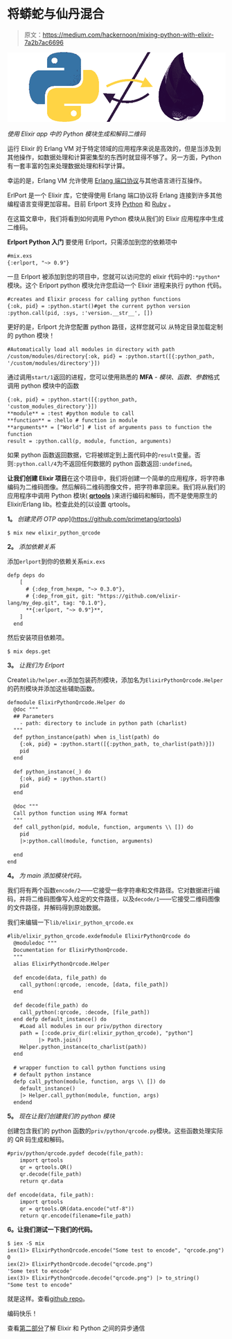 # 将蟒蛇与仙丹混合

> 原文：<https://medium.com/hackernoon/mixing-python-with-elixir-7a2b7ac6696>

![](img/cf8ccd41ed54852f3639f3b18fda7ee1.png)

*使用 Elixir app 中的 Python 模块生成和解码二维码*

运行 Elixir 的 Erlang VM 对于特定领域的应用程序来说是高效的，但是当涉及到其他操作，如数据处理和计算密集型的东西时就显得不够了。另一方面，Python 有一套丰富的包来处理数据处理和科学计算。

幸运的是，Erlang VM 允许使用 [Erlang 端口协议](http://erlang.org/doc/reference_manual/ports.html)与其他语言进行互操作。

ErlPort 是一个 Elixir 库，它使得使用 Erlang 端口协议将 Erlang 连接到许多其他编程语言变得更加容易。目前 Erlport 支持 [Python](http://erlport.org/docs/python.html) 和 [Ruby](http://erlport.org/docs/ruby.html) 。

在这篇文章中，我们将看到如何调用 Python 模块从我们的 Elixir 应用程序中生成二维码。

**Erlport Python 入门** 要使用 Erlport，只需添加到您的依赖项中

```
#mix.exs
{:erlport, "~> 0.9"}
```

一旦 Erlport 被添加到您的项目中，您就可以访问您的 elixir 代码中的`:*python*`模块。这个 Erlport python 模块允许您启动一个 Elixir 进程来执行 python 代码。

```
#creates and Elixir process for calling python functions
{:ok, pid} = :python.start()#get the current python version
:python.call(pid, :sys, :'version.__str__', [])
```

更好的是，Erlport 允许您配置 python 路径，这样您就可以
从特定目录加载定制的 python 模块！

```
#Automatically load all modules in directory with path /custom/modules/directory{:ok, pid} = :python.start([{:python_path, '/custom/modules/directory'}])
```

通过调用`start/1`返回的进程，您可以使用熟悉的 **MFA** - *模块*、*函数*、*参数*格式调用 python 模块中的函数

```
{:ok, pid} = :python.start([{:python_path, 'custom_modules_directory'}])
**module** = :test #python module to call 
**function** = :hello # function in module
**arguments** = ["World"] # list of arguments pass to function the function
result = :python.call(p, module, function, arguments)
```

如果 python 函数返回数据，它将被绑定到上面代码中的`result`变量。否则`:python.call/4`为不返回任何数据的 python 函数返回`:undefined`。

**让我们创建 Elixir 项目**在这个项目中，我们将创建一个简单的应用程序，将字符串编码为二维码图像。然后解码二维码图像文件，把字符串拿回来。我们将从我们的应用程序中调用 Python 模块( [**qrtools**](https://github.com/primetang/qrtools) )来进行编码和解码，而不是使用原生的 Elixir/Erlang lib。检查此处的[以设置 qrtools。

**1。** *创建灵药 OTP app*](https://github.com/primetang/qrtools)

```
$ mix new elixir_python_qrcode 
```

**2。** *添加依赖关系*

添加`erlport`到你的依赖关系`mix.exs`

```
defp deps do
    [
      # {:dep_from_hexpm, "~> 0.3.0"},
      # {:dep_from_git, git: "https://github.com/elixir-lang/my_dep.git", tag: "0.1.0"},
      **{:erlport, "~> 0.9"}**,
    ]
  end
```

然后安装项目依赖项。

```
$ mix deps.get
```

**3。** *让我们为 Erlport*

Create`lib/helper.ex`添加包装药剂模块，添加名为`ElixirPythonQrcode.Helper`的药剂模块并添加这些辅助函数。

```
defmodule ElixirPythonQrcode.Helper do
  @doc """
  ## Parameters
    - path: directory to include in python path (charlist)
  """
  def python_instance(path) when is_list(path) do
    {:ok, pid} = :python.start([{:python_path, to_charlist(path)}])
    pid
  end

  def python_instance(_) do
    {:ok, pid} = :python.start()
    pid
  end

  @doc """
  Call python function using MFA format
  """
  def call_python(pid, module, function, arguments \\ []) do
    pid
    |>:python.call(module, function, arguments)

  end
end
```

**4。** *为 main 添加模块代码。*

我们将有两个函数`encode/2`——它接受一些字符串和文件路径。它对数据进行编码，并将二维码图像写入给定的文件路径，以及`decode/1`——它接受二维码图像的文件路径，并解码得到原始数据。

我们来编辑一下`lib/elixir_python_qrcode.ex`

```
#lib/elixir_python_qrcode.exdefmodule ElixirPythonQrcode do
  @moduledoc """
  Documentation for ElixirPythonQrcode.
  """
  alias ElixirPythonQrcode.Helper

  def encode(data, file_path) do
    call_python(:qrcode, :encode, [data, file_path])
  end

  def decode(file_path) do
    call_python(:qrcode, :decode, [file_path])
  end defp default_instance() do
    #Load all modules in our priv/python directory
    path = [:code.priv_dir(:elixir_python_qrcode), "python"] 
          |> Path.join()
    Helper.python_instance(to_charlist(path))
  end

  # wrapper function to call python functions using
  # default python instance
  defp call_python(module, function, args \\ []) do
    default_instance()
    |> Helper.call_python(module, function, args)
  endend
```

**5。** *现在让我们创建我们的 python 模块*

创建包含我们的 python 函数的`priv/python/qrcode.py`模块。这些函数处理实际的 QR 码生成和解码。

```
#priv/python/qrcode.pydef decode(file_path):
    import qrtools
    qr = qrtools.QR()
    qr.decode(file_path)
    return qr.data

def encode(data, file_path):
    import qrtools
    qr = qrtools.QR(data.encode("utf-8"))
    return qr.encode(filename=file_path) 
```

**6。让我们测试一下我们的代码。**

```
$ iex -S mix
iex(1)> ElixirPythonQrcode.encode("Some test to encode", "qrcode.png")
0
iex(2)> ElixirPythonQrcode.decode("qrcode.png")
'Some test to encode'
iex(3)> ElixirPythonQrcode.decode("qrcode.png") |> to_string()
"Some test to encode"
```

就是这样。查看[github repo](https://github.com/badubizzle/elixir_python_qrcode)。

编码快乐！

查看[第二部分](/@badu_bizzle/mixing-python-with-elixir-ii-async-e8586f9b2d53)了解 Elixir 和 Python 之间的异步通信